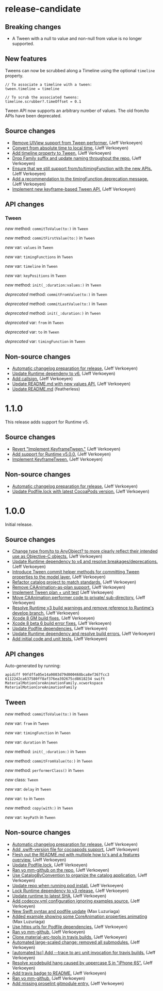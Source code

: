 # release-candidate

## Breaking changes

- A Tween with a null to value and non-null from value is no longer supported.

## New features

Tweens can now be scrubbed along a Timeline using the optional `timeline` property.

```
// To associate a timeline with a tween:
tween.timeline = timeline

// To scrub the associated tweens:
timeline.scrubber?.timeOffset = 0.1
```

Tween API now supports an arbitrary number of values. The old from/to APIs have been deprecated.

## Source changes

* [Remove UIView support from Tween performer.](https://github.com/material-motion/coreanimation-swift/commit/0a5a4ca70e9cac341487534e6d5967f2d4b4fff3) (Jeff Verkoeyen)
* [Convert from absolute time to local time.](https://github.com/material-motion/coreanimation-swift/commit/d9eaa540ae4648e77e81f139e97ba3e020ee8473) (Jeff Verkoeyen)
* [Add timeline property to Tween.](https://github.com/material-motion/coreanimation-swift/commit/0978987e5d996d4580ff32e2212e789d7b8a1f15) (Jeff Verkoeyen)
* [Drop Family suffix and update naming throughout the repo.](https://github.com/material-motion/coreanimation-swift/commit/d8eb169d2ab4e29a63ff89ae47942524069da818) (Jeff Verkoeyen)
* [Ensure that we still support from/to/timingFunction with the new APIs.](https://github.com/material-motion/coreanimation-swift/commit/edb1c5bd80c916ce3809e4140172979bbf1c5d58) (Jeff Verkoeyen)
* [Add a recommendation to the timingFunction deprecation message.](https://github.com/material-motion/coreanimation-swift/commit/5bf40939bfef9822d24a7811a942f71a41741bc5) (Jeff Verkoeyen)
* [Implement new keyframe-based Tween API.](https://github.com/material-motion/coreanimation-swift/commit/6200e00fd4cc2fc1a684ea740087444145022f8a) (Jeff Verkoeyen)

## API changes

### Tween

*new* method: `commitToValue(to:)` in `Tween`

*new* method: `commitFirstValue(to:)` in `Tween`

*new* var: `values` in `Tween`

*new* var: `timingFunctions` in `Tween`

*new* var: `timeline` in `Tween`

*new* var: `keyPositions` in `Tween`

*new* method: `init(_:duration:values:)` in `Tween`

*deprecated* method: `commitFromValue(to:)` in `Tween`

*deprecated* method: `commitLastValue(to:)` in `Tween`

*deprecated* method: `init(_:duration:)` in `Tween`

*deprecated* var: `from` in `Tween`

*deprecated* var: `to` in `Tween`

*deprecated* var: `timingFunction` in `Tween`

## Non-source changes

* [Automatic changelog preparation for release.](https://github.com/material-motion/coreanimation-swift/commit/78bd1a249f36e8001611c44d4c466451df05df4b) (Jeff Verkoeyen)
* [Update Runtime dependeny to v6.](https://github.com/material-motion/coreanimation-swift/commit/9fb3ff3029343f29b55a642b0b0bc35e3536ba1d) (Jeff Verkoeyen)
* [Add callsign.](https://github.com/material-motion/coreanimation-swift/commit/5c1d17271914b5b5dead44b9b70a7dcf05230e79) (Jeff Verkoeyen)
* [Update README.md with new values API.](https://github.com/material-motion/coreanimation-swift/commit/c4079f65ad1dca1b2d240c6f2835cbe4ce0cdfa9) (Jeff Verkoeyen)
* [Update README.md](https://github.com/material-motion/coreanimation-swift/commit/e51953f5f249c67889e7571d04452d76a7dd905e) (featherless)

# 1.1.0

This release adds support for Runtime v5.

## Source changes

* [Revert "Implement KeyframeTween."](https://github.com/material-motion/material-motion-family-coreanimation-swift/commit/b04b40b4f335e08e9a388c322cd422aacbeca94b) (Jeff Verkoeyen)
* [Add support for Runtime v5.0.0.](https://github.com/material-motion/material-motion-family-coreanimation-swift/commit/e2818cf0d02fa7e49a023d0fd5c365a02a804ae7) (Jeff Verkoeyen)
* [Implement KeyframeTween.](https://github.com/material-motion/material-motion-family-coreanimation-swift/commit/38254f4b7e6c3e1a0a0fd77a3323149e9cb1bbc0) (Jeff Verkoeyen)

## Non-source changes

* [Automatic changelog preparation for release.](https://github.com/material-motion/material-motion-family-coreanimation-swift/commit/6f21da787527e78eff0889735e7e598cb1ed7148) (Jeff Verkoeyen)
* [Update Podfile.lock with latest CocoaPods version.](https://github.com/material-motion/material-motion-family-coreanimation-swift/commit/46bde21ed70d62fcbb07df916fe8ccd4191ec0fb) (Jeff Verkoeyen)

# 1.0.0

Initial release.

## Source changes

* [Change type from/to to AnyObject? to more clearly reflect their intended use as Objective-C objects.](https://github.com/material-motion/material-motion-family-coreanimation-swift/commit/a45ade898e14e8603eb39265c59d8897ea77db4a) (Jeff Verkoeyen)
* [Update Runtime dependency to v4 and resolve breakages/deprecations.](https://github.com/material-motion/material-motion-family-coreanimation-swift/commit/ba69c6765ca52e7873ea13f30888068e7853e00d) (Jeff Verkoeyen)
* [Introduce Tween commit helper methods for committing Tween properties to the model layer.](https://github.com/material-motion/material-motion-family-coreanimation-swift/commit/2abae29c265a78e0e0308fde63af5ced4760f225) (Jeff Verkoeyen)
* [Refactor catalog project to match standards.](https://github.com/material-motion/material-motion-family-coreanimation-swift/commit/dd65817e5f3691d244cbff1e8be164f661ab104f) (Jeff Verkoeyen)
* [Remove CAAnimation-as-plan support.](https://github.com/material-motion/material-motion-family-coreanimation-swift/commit/ed7b0e58bd0b71c6a9e17285065247c20aaf0ecc) (Jeff Verkoeyen)
* [Implement Tween plan + unit test](https://github.com/material-motion/material-motion-family-coreanimation-swift/commit/0f2a0381e824f9e759a12c9b20fe98c6016a11d8) (Jeff Verkoeyen)
* [Move CAAnimation performer code to private/ sub-directory.](https://github.com/material-motion/material-motion-family-coreanimation-swift/commit/9300ad64cc339228bdcbb6ef83a4c730908a5b46) (Jeff Verkoeyen)
* [Resolve Runtime v3 build warnings and remove reference to Runtime's develop branch.](https://github.com/material-motion/material-motion-family-coreanimation-swift/commit/c69478d504cf5fdfbdff3b5c22d91b312c795a5a) (Jeff Verkoeyen)
* [Xcode 8 GM build fixes.](https://github.com/material-motion/material-motion-family-coreanimation-swift/commit/cb5f83854db058b1a70ba2fc520c7e495569eab7) (Jeff Verkoeyen)
* [Xcode 8 beta 6 build error fixes.](https://github.com/material-motion/material-motion-family-coreanimation-swift/commit/7bc5169f9eb85769a4ff3f2a71c0c9c12f493e5c) (Jeff Verkoeyen)
* [Update Podfile dependencies.](https://github.com/material-motion/material-motion-family-coreanimation-swift/commit/b4a3012bed37e4bfb594cb81a65cc06c174feb32) (Jeff Verkoeyen)
* [Update Runtime dependency and resolve build errors.](https://github.com/material-motion/material-motion-family-coreanimation-swift/commit/101a41afabc6359b03e2c0318007d57da583d469) (Jeff Verkoeyen)
* [Add initial code and unit tests.](https://github.com/material-motion/material-motion-family-coreanimation-swift/commit/23d97989764630ae22055e1649a6b75f72a476a5) (Jeff Verkoeyen)

## API changes

Auto-generated by running:

    apidiff 99fdffa05e14a9803d79d000468bca8ef367fcc3 6112242ca637580ff8af376ea392675cd8618234 swift MaterialMotionCoreAnimationFamily.xcworkspace MaterialMotionCoreAnimationFamily

## Tween

*new* method: `commitToValue(to:)` in `Tween`

*new* var: `from` in `Tween`

*new* var: `timingFunction` in `Tween`

*new* var: `duration` in `Tween`

*new* method: `init(_:duration:)` in `Tween`

*new* method: `commitFromValue(to:)` in `Tween`

*new* method: `performerClass()` in `Tween`

*new* class: `Tween`

*new* var: `delay` in `Tween`

*new* var: `to` in `Tween`

*new* method: `copy(with:)` in `Tween`

*new* var: `keyPath` in `Tween`

## Non-source changes

* [Automatic changelog preparation for release.](https://github.com/material-motion/material-motion-family-coreanimation-swift/commit/6112242ca637580ff8af376ea392675cd8618234) (Jeff Verkoeyen)
* [Add .swift-version file for cocoapods support.](https://github.com/material-motion/material-motion-family-coreanimation-swift/commit/8406db3f094ff66ce3b99239ecf9476f97d7d612) (Jeff Verkoeyen)
* [Flesh out the README.md with multiple how to's and a features overview.](https://github.com/material-motion/material-motion-family-coreanimation-swift/commit/a2973ff063d5a9f1986ae03557071e49edba85ee) (Jeff Verkoeyen)
* [Update Podfile.lock.](https://github.com/material-motion/material-motion-family-coreanimation-swift/commit/81ecff5653fa60b4329532ec34adb0c5c40c708a) (Jeff Verkoeyen)
* [Ran yo mm-github on the repo.](https://github.com/material-motion/material-motion-family-coreanimation-swift/commit/3d53d62ac646886af6118cf5780120bb929af63d) (Jeff Verkoeyen)
* [Use CatalogByConvention to organize the catalog application.](https://github.com/material-motion/material-motion-family-coreanimation-swift/commit/be727d7c5dbafb6893afffe61eb350bf4bcff748) (Jeff Verkoeyen)
* [Update repo when running pod install.](https://github.com/material-motion/material-motion-family-coreanimation-swift/commit/d78f5327bfd958e700b81b10b5bb7466032ea7c1) (Jeff Verkoeyen)
* [Lock Runtime dependency to v3 release.](https://github.com/material-motion/material-motion-family-coreanimation-swift/commit/22a39c23c486509561c85ab58ef1865c88947bfa) (Jeff Verkoeyen)
* [Update runtime to latest SHA.](https://github.com/material-motion/material-motion-family-coreanimation-swift/commit/9e97c780f278a7f40ae2a17e394f5ea6ec1cd875) (Jeff Verkoeyen)
* [Add codecov.yml configuration ignoring examples source.](https://github.com/material-motion/material-motion-family-coreanimation-swift/commit/32afdc45ff38ff450d2d84ec34637adc115a024e) (Jeff Verkoeyen)
* [New Swift syntax and podfile update](https://github.com/material-motion/material-motion-family-coreanimation-swift/commit/9ed11bce8962017993cbc6567da1f99274212abb) (Max Luzuriaga)
* [Added example showing some CoreAnimation properties animating](https://github.com/material-motion/material-motion-family-coreanimation-swift/commit/a6d9d828a150b23e4bb922519df24c79c6e43514) (Max Luzuriaga)
* [Use https urls for Podfile dependencies.](https://github.com/material-motion/material-motion-family-coreanimation-swift/commit/5a035fa8b218684688be408a6ce1e9e5856abfc0) (Jeff Verkoeyen)
* [Ran yo mm-github.](https://github.com/material-motion/material-motion-family-coreanimation-swift/commit/17dd08096f9cad7e302ac94d5aee5be76e853665) (Jeff Verkoeyen)
* [Clone material-arc-tools in travis builds.](https://github.com/material-motion/material-motion-family-coreanimation-swift/commit/ed23a1ea209c444ecc082527d02efed67f345e03) (Jeff Verkoeyen)
* [Automated large-scaled change: removed all submodules.](https://github.com/material-motion/material-motion-family-coreanimation-swift/commit/99b04d3c106114e9aff6245cd7d7598f4ac8209b) (Jeff Verkoeyen)
* [[automated lsc] Add --trace to arc unit invocation for travis builds.](https://github.com/material-motion/material-motion-family-coreanimation-swift/commit/fb3139d84fc844302440392181d7b76bfd5d1403) (Jeff Verkoeyen)
* [Resolve xcodebuild hang caused by uppercase S in "iPhone 6S".](https://github.com/material-motion/material-motion-family-coreanimation-swift/commit/7b6a6945568f138476e4df58f7b73f945750f6ae) (Jeff Verkoeyen)
* [Add travis badge to README.](https://github.com/material-motion/material-motion-family-coreanimation-swift/commit/e4a74095bba32c8c6b8187e6f742479f872494dc) (Jeff Verkoeyen)
* [Ran yo mm-github.](https://github.com/material-motion/material-motion-family-coreanimation-swift/commit/db0d402a4a24ce59fbe0d4b8490299a574d31b86) (Jeff Verkoeyen)
* [Add missing proselint gitmodule entry.](https://github.com/material-motion/material-motion-family-coreanimation-swift/commit/fc835f612ab758939fcd088b2b39c30aaa8460b4) (Jeff Verkoeyen)
